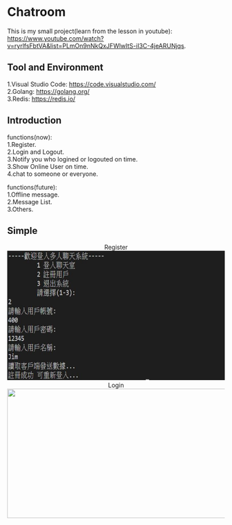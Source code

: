 # Chatroom

This is my small project(learn from the lesson in youtube):  
https://www.youtube.com/watch?v=ryrlfsFbtVA&list=PLmOn9nNkQxJFWlwItS-iI3C-4jeARUNjqs.  

## Tool and Environment

1.Visual Studio Code: https://code.visualstudio.com/  
2.Golang: https://golang.org/  
3.Redis: https://redis.io/  

## Introduction

functions(now):  
1.Register.  
2.Login and Logout.  
3.Notify you who logined or logouted on time.   
3.Show Online User on time.  
4.chat to someone or everyone.  

functions(future):  
1.Offline message.  
2.Message List.  
3.Others.  

## Simple


<div align=center>Register<img width="600" height="300" src="https://github.com/gjim50701/Chatroom/blob/master/image/register.JPG"/></div>

<div align=center>Login<img width="600" height="300" src="https://github.com/gjim50701/Chatroom/blob/master/image/login.JPG.JPG"/></div>
